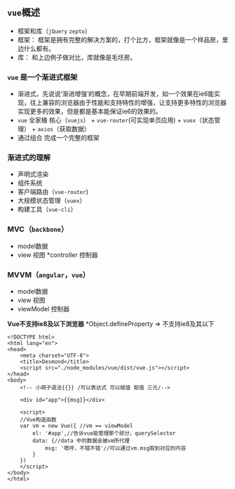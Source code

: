 ## `vue`概述
- 框架和库（`jQuery` `zepto`）
- 框架： 框架是拥有完整的解决方案的，打个比方，框架就像是一个样品房，里边什么都有。
- 库： 和上边例子做对比，库就像是毛坯房。

### `vue` 是一个渐进式框架
- 渐进式，先说说‘渐进增强’的概念，在早期前端开发，如一个效果在ie6能实现，往上兼容的浏览器由于性能和支持特性的增强，让支持更多特性的浏览器实现更多的效果，但是都是基本能保证ie6的效果的。
- `vue` 全家桶 核心（`vuejs`） + `vue-router`(可实现单页应用) + `vuex`（状态管理） + `axios`（获取数据）
- 通过组合 完成一个完整的框架

### 渐进式的理解
* 声明式渲染
* 组件系统
* 客户端路由（`vue-router`)
* 大规模状态管理（`vuex`）
* 构建工具（`vue-cli`）

### MVC（`backbone`）
* model数据
* view 视图
*controller 控制器

### MVVM（`angular`，`vue`）
* model数据
* view 视图
* viewModel 控制器

**Vue不支持ie8及以下浏览器**
*Object.defineProperty => 不支持ie8及其以下

```
<!DOCTYPE html>
<html lang="en">
<head>
	<meta charset="UTF-8">
	<title>Desmond</title>
	<script src="./node_modules/vue/dist/vue.js"></script>
</head>
<body>
	<!-- 小胡子语法{{}} /可以表达式 可以赋值 取值 三元/-->

	<div id="app">{{msg}}</div>
	
	<script>
	//Vue构造函数
	var vm = new Vue({ //vm == viewModel
		el: '#app',//告诉vue能管理那个部分，querySelector
		data: {//data 中的数据会被vm所代理
			msg: '嗯哼，不错不错'//可以通过vm.msg取到对应的内容
		}
	})
	</script>
</body>
</html>
```
